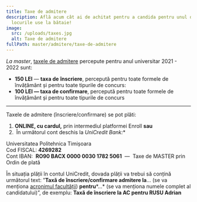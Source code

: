 ```yaml
---
title: Taxe de admitere
description: Află acum cât ai de achitat pentru a candida pentru unul din
  locurile use la bătaie!
image:
  src: /uploads/taxes.jpg
  alt: Taxe de admitere
fullPath: master/admitere/taxe-de-admitere
---
```

*La master*, [taxele de admitere](http://www.upt.ro/img/files/hca/2021/HCA44_14.04.2021_taxe_admitere_pt_anul_2021-2022.pdf) percepute pentru anul universitar 2021 - 2022 sunt:

* **150 LEI** — **taxa de** **înscriere**, percepută pentru toate formele de învățământ și pentru toate tipurile de concurs: 
* **100 LEI — taxa de confirmare**, percepută pentru toate formele de învățământ și pentru toate tipurile de concurs

- - -

Taxele de admitere (înscriere/confirmare) se pot plăti:

1. **ONLINE, cu cardul,** prin intermediul platformei Enroll **sau**
2.  În următorul cont deschis la **UniCredit Bank*:**

Universitatea Politehnica Timișoara\
Cod FISCAL: **4269282**\
Cont IBAN:  **RO90 BACX 0000 0030 1782 5061**  —  Taxe de MASTER prin Ordin de plată

În situația plății în contul UniCredit, dovada plății va trebui să conțină următorul text: ”**Taxă de înscriere/confirmare admitere la**... (se va menționa [acronimul facultății](http://www.upt.ro/img/files/2019-2020/admitere/licenta/Acronime_facultati.pdf)) **pentru***...* (se va menționa numele complet al candidatului)”, de exemplu: **Taxă de înscriere la AC pentru RUSU Adrian**